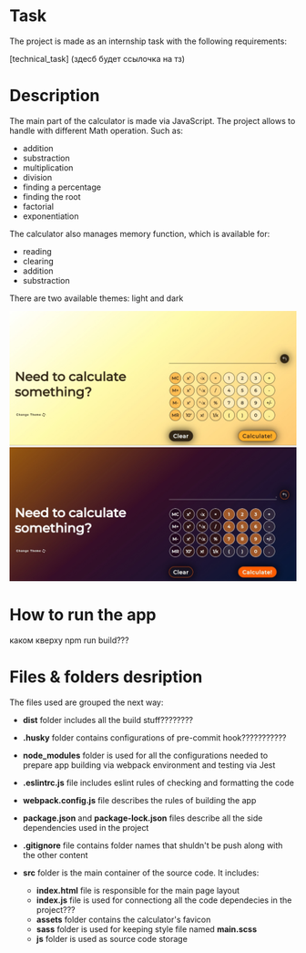 # Task

The project is made as an internship task with the following requirements:

[technical_task] (здесб будет ссылочка на тз)

# Description

The main part of the calculator is made via JavaScript. The project allows to handle with different Math operation. Such as:

- addition
- substraction
- multiplication
- division
- finding a percentage
- finding the root
- factorial
- exponentiation

The calculator also manages memory function, which is available for:

- reading
- clearing
- addition
- substraction

There are two available themes: light and dark

![light-theme](https://raw.githubusercontent.com/hannakot62/calculator/main/for_readme/light.jpg "light-theme")
![dark-theme](https://raw.githubusercontent.com/hannakot62/calculator/main/for_readme/dark.jpg "dark-theme")

# How to run the app

каком кверху
npm run build???

# Files & folders desription

The files used are grouped the next way:

- **dist** folder includes all the build stuff????????

* **.husky** folder contains configurations of pre-commit hook???????????

- **node_modules** folder is used for all the configurations needed to prepare app building via webpack environment and testing via Jest

* **.eslintrc.js** file includes eslint rules of checking and formatting the code

* **webpack.config.js** file describes the rules of building the app

* **package.json** and **package-lock.json** files describe all the side dependencies used in the project

* **.gitignore** file contains folder names that shuldn't be push along with the other content

* **src** folder is the main container of the source code. It includes:

  - **index.html** file is responsible for the main page layout
  - **index.js** file is used for connectiong all the code dependecies in the project???
  - **assets** folder contains the calculator's favicon
  - **sass** folder is used for keeping style file named **main.scss**
  - **js** folder is used as source code storage
